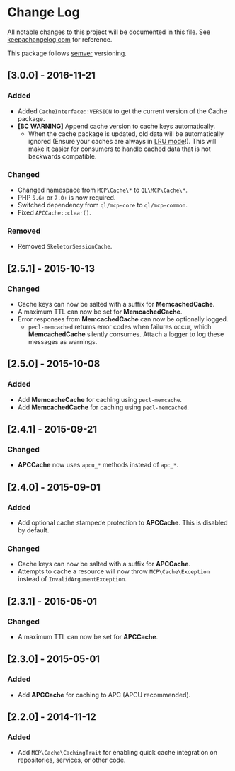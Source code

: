 # Change Log
All notable changes to this project will be documented in this file. See [keepachangelog.com](http://keepachangelog.com) for reference.

This package follows [semver](http://semver.org/) versioning.

## [3.0.0] - 2016-11-21

### Added
- Added `CacheInterface::VERSION` to get the current version of the Cache package.
- **[BC WARNING]** Append cache version to cache keys automatically.
    - When the cache package is updated, old data will be automatically ignored
      (Ensure your caches are always in [LRU mode](https://en.wikipedia.org/wiki/Cache_algorithms#LRU)!).
      This will make it easier for consumers to handle cached data that is not backwards compatible.

### Changed
- Changed namespace from `MCP\Cache\*` to `QL\MCP\Cache\*`.
- PHP `5.6+` or `7.0+` is now required.
- Switched dependency from `ql/mcp-core` to `ql/mcp-common`.
- Fixed `APCCache::clear()`.

### Removed

- Removed `SkeletorSessionCache`.

## [2.5.1] - 2015-10-13

### Changed
- Cache keys can now be salted with a suffix for **MemcachedCache**.
- A maximum TTL can now be set for **MemcachedCache**.
- Error responses from **MemcachedCache** can now be optionally logged.
    - `pecl-memcached` returns error codes when failures occur, which **MemcachedCache** silently consumes. Attach
      a logger to log these messages as warnings.

## [2.5.0] - 2015-10-08

### Added
- Add **MemcacheCache** for caching using `pecl-memcache`.
- Add **MemcachedCache** for caching using `pecl-memcached`.

## [2.4.1] - 2015-09-21

### Changed
- **APCCache** now uses `apcu_*` methods instead of `apc_*`.

## [2.4.0] - 2015-09-01

### Added
- Add optional cache stampede protection to **APCCache**. This is disabled by default.

### Changed
- Cache keys can now be salted with a suffix for **APCCache**.
- Attempts to cache a resource will now throw `MCP\Cache\Exception` instead of `InvalidArgumentException`.

## [2.3.1] - 2015-05-01

### Changed
- A maximum TTL can now be set for **APCCache**.

## [2.3.0] - 2015-05-01

### Added
- Add **APCCache** for caching to APC (APCU recommended).

## [2.2.0] - 2014-11-12

### Added
- Add `MCP\Cache\CachingTrait` for enabling quick cache integration on repositories, services, or other code.
